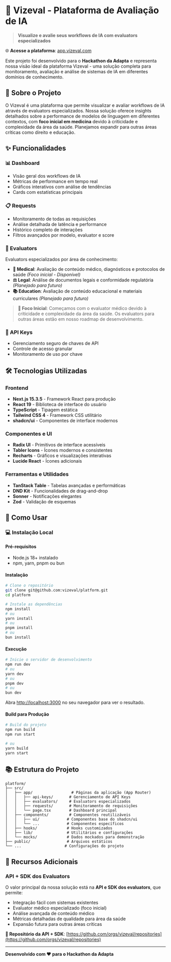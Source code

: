 # 🚀 Vizeval - Plataforma de Avaliação de IA

> **Visualize e avalie seus workflows de IA com evaluators especializados**

🌐 **Acesse a plataforma**: [app.vizeval.com](https://app.vizeval.com)

Este projeto foi desenvolvido para o **Hackathon da Adapta** e representa nossa visão ideal da plataforma Vizeval - uma solução completa para monitoramento, avaliação e análise de sistemas de IA em diferentes domínios de conhecimento.

## 🎯 Sobre o Projeto

O Vizeval é uma plataforma que permite visualizar e avaliar workflows de IA através de evaluators especializados. Nossa solução oferece insights detalhados sobre a performance de modelos de linguagem em diferentes contextos, com **foco inicial em medicina** devido à criticidade e complexidade da área da saúde. Planejamos expandir para outras áreas críticas como direito e educação.

## ✨ Funcionalidades

### 📊 Dashboard

- Visão geral dos workflows de IA
- Métricas de performance em tempo real
- Gráficos interativos com análise de tendências
- Cards com estatísticas principais

### 📋 Requests

- Monitoramento de todas as requisições
- Análise detalhada de latência e performance
- Histórico completo de interações
- Filtros avançados por modelo, evaluator e score

### 🤖 Evaluators

Evaluators especializados por área de conhecimento:

- **🏥 Medical**: Avaliação de conteúdo médico, diagnósticos e protocolos de saúde _(Foco inicial - Disponível)_
- **⚖️ Legal**: Análise de documentos legais e conformidade regulatória _(Planejado para futuro)_
- **📚 Education**: Avaliação de conteúdo educacional e materiais curriculares _(Planejado para futuro)_

> **🎯 Foco Inicial**: Começamos com o evaluator médico devido à criticidade e complexidade da área da saúde. Os evaluators para outras áreas estão em nosso roadmap de desenvolvimento.

### 🔑 API Keys

- Gerenciamento seguro de chaves de API
- Controle de acesso granular
- Monitoramento de uso por chave

## 🛠️ Tecnologias Utilizadas

### Frontend

- **Next.js 15.3.5** - Framework React para produção
- **React 19** - Biblioteca de interface do usuário
- **TypeScript** - Tipagem estática
- **Tailwind CSS 4** - Framework CSS utilitário
- **shadcn/ui** - Componentes de interface modernos

### Componentes e UI

- **Radix UI** - Primitivos de interface acessíveis
- **Tabler Icons** - Ícones modernos e consistentes
- **Recharts** - Gráficos e visualizações interativas
- **Lucide React** - Ícones adicionais

### Ferramentas e Utilidades

- **TanStack Table** - Tabelas avançadas e performáticas
- **DND Kit** - Funcionalidades de drag-and-drop
- **Sonner** - Notificações elegantes
- **Zod** - Validação de esquemas

## 🚀 Como Usar

### 💻 Instalação Local

#### Pré-requisitos

- Node.js 18+ instalado
- npm, yarn, pnpm ou bun

#### Instalação

```bash
# Clone o repositório
git clone git@github.com:vizeval/platform.git
cd platform

# Instale as dependências
npm install
# ou
yarn install
# ou
pnpm install
# ou
bun install
```

#### Execução

```bash
# Inicie o servidor de desenvolvimento
npm run dev
# ou
yarn dev
# ou
pnpm dev
# ou
bun dev
```

Abra [http://localhost:3000](http://localhost:3000) no seu navegador para ver o resultado.

#### Build para Produção

```bash
# Build do projeto
npm run build
npm run start

# ou
yarn build
yarn start
```

## 📚 Estrutura do Projeto

```
platform/
├── src/
│   ├── app/                 # Páginas da aplicação (App Router)
│   │   ├── api-keys/       # Gerenciamento de API Keys
│   │   ├── evaluators/     # Evaluators especializados
│   │   ├── requests/       # Monitoramento de requisições
│   │   └── page.tsx        # Dashboard principal
│   ├── components/         # Componentes reutilizáveis
│   │   ├── ui/            # Componentes base do shadcn/ui
│   │   └── ...            # Componentes específicos
│   ├── hooks/             # Hooks customizados
│   ├── lib/               # Utilitários e configurações
│   └── mocks/             # Dados mockados para demonstração
├── public/                # Arquivos estáticos
└── ...                   # Configurações do projeto
```

## 🔗 Recursos Adicionais

### API + SDK dos Evaluators

O valor principal da nossa solução está na **API e SDK dos evaluators**, que permite:

- Integração fácil com sistemas existentes
- Evaluator médico especializado (foco inicial)
- Análise avançada de conteúdo médico
- Métricas detalhadas de qualidade para área da saúde
- Expansão futura para outras áreas críticas

**🚧 Repositório da API + SDK**: [https://github.com/orgs/vizeval/repositories](https://github.com/orgs/vizeval/repositories)

---

**Desenvolvido com ❤️ para o Hackathon da Adapta**
